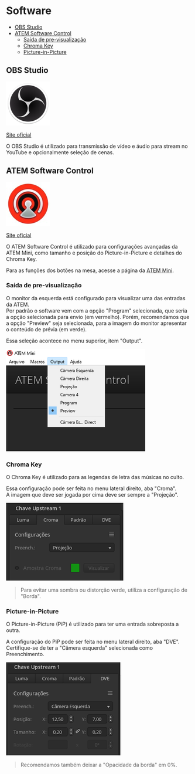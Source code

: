 # Software

- [OBS Studio](#obs-studio)
- [ATEM Software Control](#atem-software-control)
  - [Saída de pre-visualização](#saída-de-pre-visualização)
  - [Chroma Key](#chroma-key)
  - [Picture-in-Picture](#picture-in-picture)

## OBS Studio

![Logo OBS](imgs/obs-logo.png)

[Site oficial](https://obsproject.com/)

O OBS Studio é utilizado para transmissão de vídeo e áudio para stream no YouTube e opcionalmente seleção de cenas.

## ATEM Software Control

![Logo OBS](imgs/atem-logo.jpg)

[Site oficial](https://www.blackmagicdesign.com/products/atemmini/software)

O ATEM Software Control é utilizado para configurações avançadas da ATEM Mini, como tamanho e posição do Picture-in-Picture e detalhes do Chroma Key.

Para as funções dos botões na mesa, acesse a página da [ATEM Mini](atem-mini.md).

### Saída de pre-visualização

O monitor da esquerda está configurado para visualizar uma das entradas da ATEM.  
Por padrão o software vem com a opção "Program" selecionada, que seria a opção selecionada para envio (em vermelho). Porém, recomendamos que a opção "Preview" seja selecionada, para a imagem do monitor apresentar o conteúdo de prévia (em verde).

Essa seleção acontece no menu superior, item "Output".

![Output](imgs/atem-output.png)

### Chroma Key

O Chroma Key é utilizado para as legendas de letra das músicas no culto.

Essa configuração pode ser feita no menu lateral direito, aba "Croma".  
A imagem que deve ser jogada por cima deve ser sempre a "Projeção".

![Croma](imgs/atem-croma.png)

> Para evitar uma sombra ou distorção verde, utiliza a configuração de "Borda".

### Picture-in-Picture

O Picture-in-Picture (PiP) é utilizado para ter uma entrada sobreposta a outra.

A configuração do PiP pode ser feita no menu lateral direito, aba "DVE".  
Certifique-se de ter a "Câmera esquerda" selecionada como Preenchimento.

![DVE](imgs/atem-dve.png)

> Recomendamos também deixar a "Opacidade da borda" em 0%.

